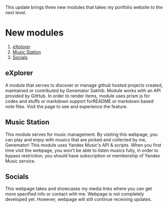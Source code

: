 This update brings three new modules that takes my portfolio website to the next
level.

# New modules

1. [eXplorer](https://genemator.me/x)
2. [Music Station](https://genemator.me/musics)
3. [Socials](https://genemator.me/socials)

## eXplorer

A module that serves to discover or manage github hosted projects created,
maintained or contributed by Genemator Sakhib. Module works with an API provided
by GitHub. In order to render items, module uses prism js for codes and stuffs
or markdown support forREADME or markdown based note files. Visit the page to
see and experience the feature.

## Music Station

This module serves for music management. By visiting this webpage, you can play
and enjoy with musics that are picked and collected by me, Genemator! This
module uses Yandex Music's API & scripts. When you first time visit the webpage,
you won't be able to listen musics fully, in order to bypass restriction, you
should have subscription or membership of Yandex Music service.

## Socials

This webpage takes and showcases my media links where you can get more specified
info or contact with me. Webpage is not completely developed yet. However,
webpage will still continue receiving updates.
